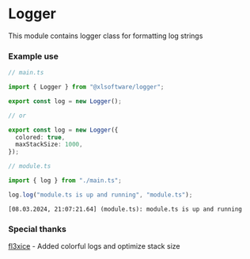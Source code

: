 # Logger

This module contains logger class for formatting log strings

### Example use

```ts
// main.ts

import { Logger } from "@xlsoftware/logger";

export const log = new Logger();

// or

export const log = new Logger({
  colored: true,
  maxStackSize: 1000,
});
```

```ts
// module.ts

import { log } from "./main.ts";

log.log("module.ts is up and running", "module.ts");
```

```
[08.03.2024, 21:07:21.64] (module.ts): module.ts is up and running
```

### Special thanks

[fl3xice](https://github.com/fl3xice) - Added colorful logs and optimize stack size